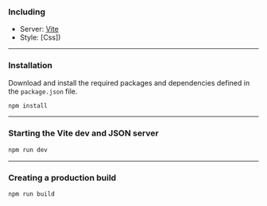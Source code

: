 ### Including

-   Server: [Vite](https://vitejs.dev/)
-   Style: [Css])

---

### Installation

Download and install the required packages and dependencies defined in the `package.json` file.

```bash
npm install
```

---

### Starting the Vite dev and JSON server

```bash
npm run dev
```

---

### Creating a production build

```bash
npm run build
```
